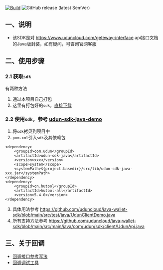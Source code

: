 [![Build](https://github.com/uduncloud/udun-sdk-java/actions/workflows/maven-publish.yml/badge.svg)](https://github.com/uduncloud/udun-sdk-java/actions/workflows/maven-publish.yml)
![GitHub release (latest SemVer)](https://img.shields.io/github/v/release/uduncloud/udun-sdk-java)
## 一、说明
- 该SDK是对 https://www.uduncloud.com/geteway-interface api接口文档的Java版封装，如有疑问，可咨询官网客服

## 二、使用步骤

### 2.1 获取`sdk`

有两种方法

1. 通过本项目自己打包
2. 这里有打包好的`sdk`，[直接下载](https://github.com/uduncloud/java-wallet-sdk/releases)

### 2.2 使用`sdk`，参考 [udun-sdk-java-demo](https://github.com/uduncloud/udun-sdk-java-demo)
1. 将`sdk`拷贝到项目中
2. `pom.xml`引入`sdk`及其依赖包

```
<dependency>
    <groupId>com.udun</groupId>
    <artifactId>udun-sdk-java</artifactId>
    <version>xxx</version>
    <scope>system</scope>
    <systemPath>${project.basedir}/src/lib/udun-sdk-java-xxx.jar</systemPath>
</dependency>
<dependency>
    <groupId>cn.hutool</groupId>
    <artifactId>hutool-all</artifactId>
    <version>5.4.0</version>
</dependency>
```

3. 具体用法参考 https://github.com/uduncloud/java-wallet-sdk/blob/main/src/test/java/UdunClientDemo.java
4. 所有支持方法参考 https://github.com/uduncloud/java-wallet-sdk/blob/main/src/main/java/com/udun/sdk/client/UdunApi.java

## 三、关于回调
- [回调接口参考写法](https://github.com/uduncloud/udun-sdk-java-demo/blob/main/src/main/java/com/udun/sdk/controller/CallBackController.java)
- [回调调试工具](https://www.uduncloud.com/debug-monitor) 

